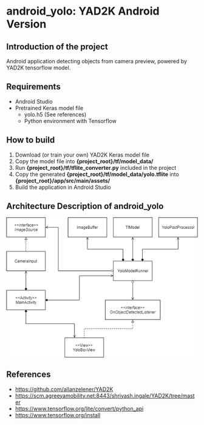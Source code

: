 # android_yolo: YAD2K Android Version

## Introduction of the project
Android application detecting objects from camera preview, powered by YAD2K tensorflow model.

## Requirements
* Android Studio
* Pretrained Keras model file
   * yolo.h5 (See references)
   * Python environment with Tensorflow

## How to build
1. Download (or train your own) YAD2K Keras model file
2. Copy the model file into **{project_root}/tf/model_data/**
3. Run **{project_root}/tf/tflite_converter.py** included in the project
4. Copy the generated **{project_root}/tf/model_data/yolo.tflite** into **{project_root}/app/src/main/assets/**
5. Build the application in Android Studio

## Architecture Description of android_yolo
![Class Diagram](images/class_diagram.png)

## References
* https://github.com/allanzelener/YAD2K
* https://scm.agreeyamobility.net:8443/shriyash.ingale/YAD2K/tree/master
* https://www.tensorflow.org/lite/convert/python_api
* https://www.tensorflow.org/install

